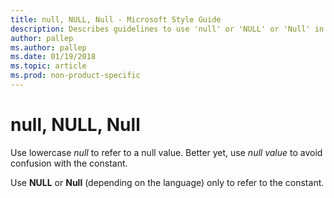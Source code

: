 ```yaml
---
title: null, NULL, Null - Microsoft Style Guide
description: Describes guidelines to use 'null' or 'NULL' or 'Null' in Microsoft documents and provides examples.
author: pallep
ms.author: pallep
ms.date: 01/19/2018
ms.topic: article
ms.prod: non-product-specific
---
```


# null, NULL, Null

Use lowercase *null* to refer to a null value. Better yet, use *null value* to avoid confusion with the constant.

Use **NULL** or **Null** (depending on the language) only to refer to the constant.
